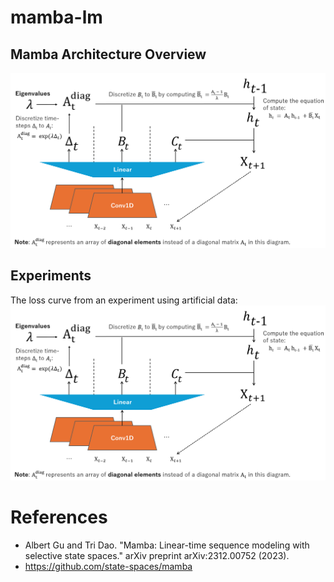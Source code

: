 # mamba-lm
## Mamba Architecture Overview
![architecture](images/architecture_overview.png)

## Experiments
The loss curve from an experiment using artificial data:
![architecture](images/architecture_overview.png)

# References

* Albert Gu and Tri Dao. "Mamba: Linear-time sequence modeling with selective state spaces." arXiv preprint arXiv:2312.00752 (2023).
* https://github.com/state-spaces/mamba
